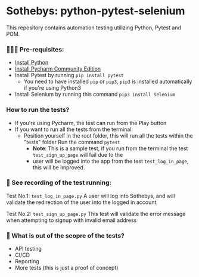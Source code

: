 # Sothebys: python-pytest-selenium
This repository contains automation testing utilizing Python, Pytest and POM. 


### 👩🏽‍💻 Pre-requisites:
- [Install Python](https://www.python.org/ )
- [Install Pycharm Community Edition](https://www.jetbrains.com/pycharm/download/?section=mac)
- Install Pytest by running `pip install pytest`
  - You need to have installed `pip` or `pip3`, `pip3` is installed automatically if you're using Python3 
- Install Selenium by running this command `pip3 install selenium`

### How to run the tests?
- If you're using Pycharm, the test can run from the Play button
- If you want to run all the tests from the terminal:
  - Position yourself in the root folder, this will run all the tests within the "tests" folder Run the command `pytest`
    - **Note**: This is a sample test, if you run from the terminal the test `test_sign_up_page` will fail due to the 
    - user will be logged into the app from the test `test_log_in_page`, this will be improved.


### 💨 See recording of the test running:

Test No.1: `test_log_in_page.py`
A user will log into Sothebys, and will validate the redirection of the user
into the logged in account. 

Test No.2: `test_sign_up_page.py`
This test will validate the error message when attempting to signup with invalid email address

### 💨 What is out of the scopre of the tests?
- API testing
- CI/CD
- Reporting
- More tests (this is just a proof of concept)
